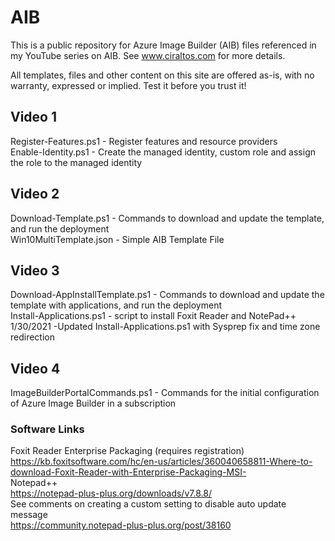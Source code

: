 # AIB
This is a public repository for Azure Image Builder (AIB) files referenced in my YouTube series on AIB.  See www.ciraltos.com for more details.

All templates, files and other content on this site are offered as-is, with no warranty, expressed or implied.  Test it before you trust it!

## Video 1
Register-Features.ps1 - Register features and resource providers  
Enable-Identity.ps1 - Create the managed identity, custom role and assign the role to the managed identity

## Video 2
Download-Template.ps1 - Commands to download and update the template, and run the deployment  
Win10MultiTemplate.json - Simple AIB Template File  

## Video 3
Download-AppInstallTemplate.ps1 - Commands to download and update the template with applications, and run the deployment  
Install-Applications.ps1 - script to install Foxit Reader and NotePad++  
1/30/2021 -Updated Install-Applications.ps1 with Sysprep fix and time zone redirection

## Video 4
ImageBuilderPortalCommands.ps1 - Commands for the initial configuration of Azure Image Builder in a subscription

### Software Links
Foxit Reader Enterprise Packaging (requires registration)  
https://kb.foxitsoftware.com/hc/en-us/articles/360040658811-Where-to-download-Foxit-Reader-with-Enterprise-Packaging-MSI-  
Notepad++  
https://notepad-plus-plus.org/downloads/v7.8.8/  
See comments on creating a custom setting to disable auto update message  
https://community.notepad-plus-plus.org/post/38160  






